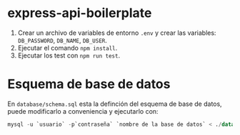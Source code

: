 # express-api-boilerplate

1. Crear un archivo de variables de entorno `.env` y crear las variables: `DB_PASSWORD`, `DB_NAME`, `DB_USER`.
2. Ejecutar el comando `npm install`.
3. Ejecutar los test con `npm run test`.

# Esquema de base de datos

En `database/schema.sql` esta la definción del esquema de base de datos, puede modificarlo a conveniencia y ejecutarlo con:
```SQL 
mysql -u `usuario` -p`contraseña` `nombre de la base de datos` < ./database/schema.sql
```
